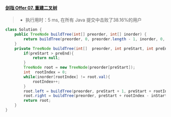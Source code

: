 #### [剑指 Offer 07. 重建二叉树](https://leetcode-cn.com/problems/zhong-jian-er-cha-shu-lcof/)

> - 执行用时：5 ms, 在所有 Java 提交中击败了38.16%的用户

```java
class Solution {
    public TreeNode buildTree(int[] preorder, int[] inorder) {
        return buildTree(preorder, 0, preorder.length - 1, inorder, 0, inorder.length - 1);
    }
    private TreeNode buildTree(int[]  preorder, int preStart, int preEnd, int[] inorder, int inStart, int inEnd){
        if(preStart > preEnd){
            return null;
        }
        TreeNode root = new TreeNode(preorder[preStart]);
        int  rootIndex = 0;
        while(inorder[rootIndex] != root.val){
            rootIndex++;
        }
        root.left = buildTree(preorder, preStart + 1, preStart + rootIndex - inStart, inorder, inStart, rootIndex - 1);
        root.right = buildTree(preorder, preStart + rootIndex - inStart + 1, preEnd, inorder, rootIndex + 1, inEnd);
        return root;
    }
}
```

